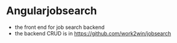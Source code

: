 # Angularjobsearch
- the front end for job search backend
- the backend CRUD is in https://github.com/work2win/jobsearch
